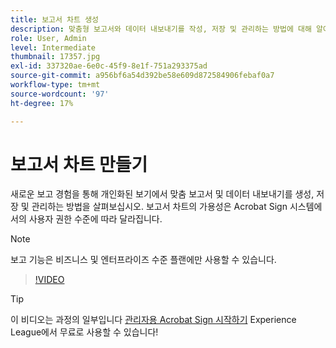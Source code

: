 ```yaml
---
title: 보고서 차트 생성
description: 맞춤형 보고서와 데이터 내보내기를 작성, 저장 및 관리하는 방법에 대해 알아봅니다
role: User, Admin
level: Intermediate
thumbnail: 17357.jpg
exl-id: 337320ae-6e0c-45f9-8e1f-751a293375ad
source-git-commit: a956bf6a54d392be58e609d872584906febaf0a7
workflow-type: tm+mt
source-wordcount: '97'
ht-degree: 17%

---
```


# 보고서 차트 만들기

새로운 보고 경험을 통해 개인화된 보기에서 맞춤 보고서 및 데이터 내보내기를 생성, 저장 및 관리하는 방법을 살펴보십시오. 보고서 차트의 가용성은 Acrobat Sign 시스템에서의 사용자 권한 수준에 따라 달라집니다.

>[!NOTE]
>
>보고 기능은 비즈니스 및 엔터프라이즈 수준 플랜에만 사용할 수 있습니다.

>[!VIDEO](https://video.tv.adobe.com/v/33812?hidetitle=true)

>[!TIP]
>
>이 비디오는 과정의 일부입니다 [관리자용 Acrobat Sign 시작하기](https://experienceleague.adobe.com/?recommended=Sign-A-1-2020.2) Experience League에서 무료로 사용할 수 있습니다!
